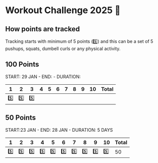 # Workout Challenge 2025 💪

## How points are tracked
Tracking starts with minimum of 5 points (5️⃣) and this can be a set of 5 pushups, squats, dumbell curls or any physical activity.

## 100 Points

START: 29 JAN - END: - DURATION:

| 1 | 2 | 3 | 4 | 5 | 6 | 7 | 8 | 9 | 10 | Total |
|---|---|---|---|---|---|---|---|---|----|-------|
| 5️⃣| 5️⃣| 5️⃣|

## 50 Points

START:23 JAN - END: 28 JAN - DURATION: 5 DAYS

| 1 | 2 | 3 | 4 | 5 | 6 | 7 | 8 | 9 | 10 | Total |
|---|---|---|---|---|---|---|---|---|----|-------|
| 5️⃣| 5️⃣| 5️⃣| 5️⃣| 5️⃣| 5️⃣| 5️⃣| 5️⃣| 5️⃣| 5️⃣| 50 |


